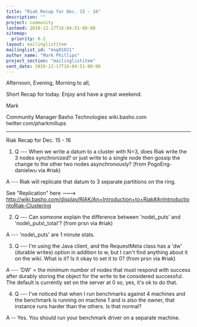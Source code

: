 ```yaml
---
title: "Riak Recap for Dec. 15 - 16"
description: ""
project: community
lastmod: 2010-12-17T16:04:51-08:00
sitemap:
  priority: 0.2
layout: mailinglistitem
mailinglist_id: "msg01821"
author_name: "Mark Phillips"
project_section: "mailinglistitem"
sent_date: 2010-12-17T16:04:51-08:00
---
```



Afternoon, Evening, Morning to all,

Short Recap for today. Enjoy and have a great weekend.

Mark

Community Manager
Basho Technologies
wiki.basho.com
twitter.com/pharkmillups

----

Riak Recap for Dec. 15 - 16

1) Q --- When we write a datum to a cluster with N=3, does Riak write
the 3 nodes synchronized? or just write to a single node then gossip
the change to the other two nodes asynchronously? (from
PogoEng-danielwu via #riak)

 A --- Riak will replicate that datum to 3 separate partitions on the ring.

See "Replication" here ---&gt;
http://wiki.basho.com/display/RIAK/An+Introduction+to+Riak#AnIntroductiontoRiak-Clustering

2) Q --- Can someone explain the difference between 'node\\_puts' and
'node\\_puts\\_total'? (from prsn via #riak)

 A --- 'node\\_puts' are 1 minute stats.

3) Q --- I'm using the Java client, and the RequestMeta class has a
'dw' (durable writes) option in addition to w, but I can't find
anything about it on the wiki. What is it? Is it okay to set it to 0?
(from prsn via #riak)

 A --- 'DW' = the minimum number of nodes that must respond with
success after durably storing the object for the write to be
considered successful. The default is currently set on the server at 0
so, yes, it's ok to do that.

4) Q --- I've noticed that when I run benchmarks against 4 machines
and the benchmark is running on machine 1 and is also the owner, that
instance runs harder than the others. Is that normal?

 A -- Yes. You should run your benchmark driver on a separate machine.


